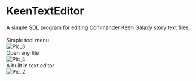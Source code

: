 # KeenTextEditor
A simple SDL program for editing Commander Keen Galaxy story text files.<br>
<br>
Simple tool menu
<br>
![Pic_3](https://user-images.githubusercontent.com/36487623/130307796-6334985c-3712-493f-bde3-726da4f349d4.png)
<br>
Open any file
<br>
![Pic_4](https://user-images.githubusercontent.com/36487623/130307803-8f2c0068-66b6-463a-be7d-1d8960e07fa0.png)
<br>
A built in text editor
<br>
![Pic_2](https://user-images.githubusercontent.com/36487623/130307839-8f63dcf3-a416-4864-9169-9990c84340ed.png)

